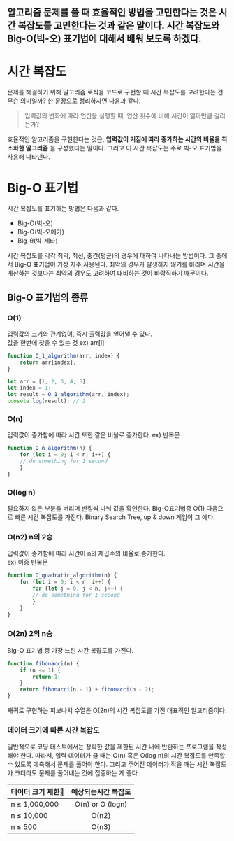 알고리즘 문제를 풀 때 효율적인 방법을 고민한다는 것은 시간 복잡도를 고민한다는 것과 같은 말이다. 시간 복잡도와 Big-O(빅-오) 표기법에 대해서 배워 보도록 하겠다.
------

# 시간 복잡도
문제를 해결하기 위해 알고리즘 로직을 코드로 구현할 때 시간 복잡도를 고려한다는 건 무슨 의미일까? 한 문장으로 정리하자면 다음과 같다.

> 입력값의 변화에 따라 연산을 실행할 때, 연산 횟수에 비해 시간이 얼마만큼 걸리는가?

효율적인 알고리즘을 구현한다는 것은, **입력값이 커짐에 따라 증가하는 시간의 비율을 최소화한 알고리즘** 을 구성했다는 말이다. 그리고 이 시간 복잡도는 주로 빅-오 표기법을 사용해 나타낸다.


# Big-O 표기법
시간 복잡도를 표기하는 방법은 다음과 같다.
+ Big-O(빅-오)
+ Big-Ω(빅-오메가)
+ Big-θ(빅-세타)

시간 복잡도를 각각 최악, 최선, 중간(평균)의 경우에 대하여 나타내는 방법이다. 그 중에서 Big-O 표기법이 가장 자주 사용된다. 최악의 경우가 발생하지 않기를 바라며 시간을 계산하는 것보다는 최악의 경우도 고려하여 대비하는 것이 바람직하기 때문이다. 

## Big-O 표기법의 종류

### O(1)
입력값의 크기와 관계없이, 즉시 출력값을 얻어낼 수 있다. </br>
값을 한번에 찾을 수 있는 것 ex) arr[i]

```js
function O_1_algorithm(arr, index) {
	return arr[index];
}

let arr = [1, 2, 3, 4, 5];
let index = 1;
let result = O_1_algorithm(arr, index);
console.log(result); // 2
```


### O(n)
입력값이 증가함에 따라 시간 또한 같은 비율로 증가한다. ex) 반복문
```js
function O_n_algorithm(n) {
	for (let i = 0; i < n; i++) {
	// do something for 1 second
	}
}
```


### O(log n)
필요하지 않은 부분을 버리며 반절씩 나눠 값을 확인한다. Big-O표기법중 O(1) 다음으로 빠른 시간 복잡도를 가진다. Binary Search Tree, up & down 게임이 그 예다.


### O(n2) n의 2승
입력값이 증가함에 따라 시간이 n의 제곱수의 비율로 증가한다. </br>
ex) 이중 반복문

```js
function O_quadratic_algorithm(n) {
	for (let i = 0; i < n; i++) {
		for (let j = 0; j < n; j++) {
		// do something for 1 second
		}
	}
}

```


### O(2n) 2의 n승
Big-O 표기법 중 가장 느린 시간 복잡도를 가진다.
```js
function fibonacci(n) {
	if (n <= 1) {
		return 1;
	}
	return fibonacci(n - 1) + fibonacci(n - 2);
}
```
재귀로 구현하는 피보나치 수열은 O(2n)의 시간 복잡도를 가진 대표적인 알고리즘이다.



### 데이터 크기에 따른 시간 복잡도
일반적으로 코딩 테스트에서는 정확한 값을 제한된 시간 내에 반환하는 프로그램을 작성해야 한다. 따라서, 입력 데이터가 클 때는 O(n) 혹은 O(log n)의 시간 복잡도를 만족할 수 있도록 예측해서 문제를 풀어야 한다. 그리고 주어진 데이터가 작을 때는 시간 복잡도가 크더라도 문제를 풀어내는 것에 집중하는 게 좋다.

| 데이터 크기 제한 | 예상되는시간 복잡도 | 
|---|:---:|
|n ≤ 1,000,000 | O(n) or O (logn)
|n ≤ 10,000	|   O(n2)
|n ≤ 500	|   O(n3)